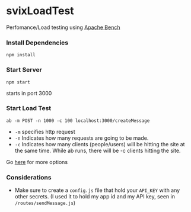 # svixLoadTest

Perfomance/Load testing using [Apache Bench](http://httpd.apache.org/docs/2.4/programs/ab.html)

### Install Dependencies
`npm install`

### Start Server
`npm start`

starts in port 3000

### Start Load Test
`ab -m POST -n 1000 -c 100 localhost:3000/createMessage`

* `-m` specifies http request
* `-n` Indicates how many requests are going to be made.
* `-c` Indicates how many clients (people/users) will be hitting the site at the same time. While ab runs, there will be -c clients hitting the site.

Go [here](http://httpd.apache.org/docs/2.4/programs/ab.html) for more options

### Considerations
* Make sure to create a `config.js` file that hold your `API_KEY` with any other secrets. (I used it to hold my app id and my API key, seen in `/routes/sendMessage.js`)
